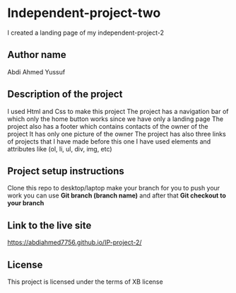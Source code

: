 # Independent-project-two
I created a landing page of my independent-project-2

## Author name
Abdi Ahmed Yussuf
## Description of the project
I used Html and Css to make this project
The project has a navigation bar of which only the home button works since we have only a landing page
The project also has a footer which contains contacts of the owner of the project
It has only one picture of the owner
The project has also three links of projects that I have made before this one 
I have used elements and attributes like (ol, li, ul, div, img, etc)
## Project setup instructions 
Clone this repo to desktop/laptop make your branch for you to push your work 
you can use **Git branch (branch name)** and after that **Git checkout to your branch**
## Link to the live site
https://abdiahmed7756.github.io/IP-project-2/
## License
This project is licensed under the terms of XB license

